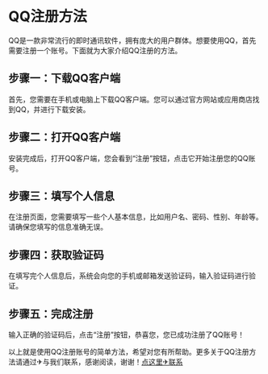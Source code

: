 # QQ注册方法

QQ是一款非常流行的即时通讯软件，拥有庞大的用户群体。想要使用QQ，首先需要注册一个账号。下面就为大家介绍QQ注册的方法。

## 步骤一：下载QQ客户端

首先，您需要在手机或电脑上下载QQ客户端。您可以通过官方网站或应用商店找到QQ，并进行下载安装。

## 步骤二：打开QQ客户端

安装完成后，打开QQ客户端，您会看到“注册”按钮，点击它开始注册您的QQ账号。

## 步骤三：填写个人信息

在注册页面，您需要填写一些个人基本信息，比如用户名、密码、性别、年龄等。请确保您填写的信息准确无误。

## 步骤四：获取验证码

在填写完个人信息后，系统会向您的手机或邮箱发送验证码，输入验证码进行验证。

## 步骤五：完成注册

输入正确的验证码后，点击“注册”按钮，恭喜您，您已成功注册了QQ账号！

以上就是使用QQ注册账号的简单方法，希望对您有所帮助。更多关于QQ注册方法请通过✈与我们联系，感谢阅读，谢谢！[点这里✈联系](https://ww.k02.cc)